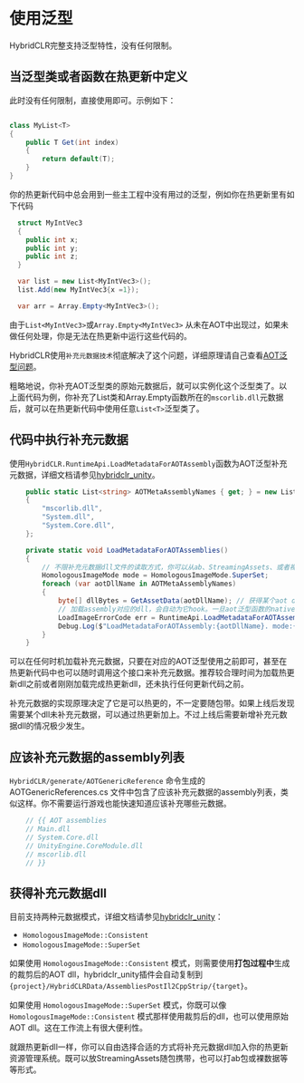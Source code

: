 # 使用泛型

HybridCLR完整支持泛型特性，没有任何限制。

## 当泛型类或者函数在热更新中定义

此时没有任何限制，直接使用即可。示例如下：

```csharp

class MyList<T>
{
    public T Get(int index)
    {
        return default(T);
    }
}

```

你的热更新代码中总会用到一些主工程中没有用过的泛型，例如你在热更新里有如下代码

```csharp
  struct MyIntVec3
  {
    public int x;
    public int y;
    public int z;
  }

  var list = new List<MyIntVec3>();
  list.Add(new MyIntVec3{x =1});

  var arr = Array.Empty<MyIntVec3>();
```

由于`List<MyIntVec3>`或`Array.Empty<MyIntVec3>` 从未在AOT中出现过，如果未做任何处理，你是无法在热更新中运行这些代码的。

HybridCLR使用`补充元数据技术`彻底解决了这个问题，详细原理请自己查看[AOT泛型问题](/hybridclr/aot_generic/)。

粗略地说，你补充AOT泛型类的原始元数据后，就可以实例化这个泛型类了。以上面代码为例，你补充了List类和Array.Empty函数所在的`mscorlib.dll`元数据后，就可以在热更新代码中使用任意`List<T>`泛型类了。


## 代码中执行补充元数据

使用`HybridCLR.RuntimeApi.LoadMetadataForAOTAssembly`函数为AOT泛型补充元数据，详细文档请参见[hybridclr_unity](/hybridclr/hybridclr_unity/)。

```csharp
    public static List<string> AOTMetaAssemblyNames { get; } = new List<string>()
    {
        "mscorlib.dll",
        "System.dll",
        "System.Core.dll",
    };

    private static void LoadMetadataForAOTAssemblies()
    {
        // 不限补充元数据dll文件的读取方式，你可以从ab、StreamingAssets、或者裸文件下载等办法获得
        HomologousImageMode mode = HomologousImageMode.SuperSet;
        foreach (var aotDllName in AOTMetaAssemblyNames)
        {
            byte[] dllBytes = GetAssetData(aotDllName); // 获得某个aot dll文件所有字节
            // 加载assembly对应的dll，会自动为它hook。一旦aot泛型函数的native函数不存在，用解释器版本代码
            LoadImageErrorCode err = RuntimeApi.LoadMetadataForAOTAssembly(dllBytes, mode);
            Debug.Log($"LoadMetadataForAOTAssembly:{aotDllName}. mode:{mode} ret:{err}");
        }
    }
```

可以在任何时机加载补充元数据，只要在对应的AOT泛型使用之前即可，甚至在热更新代码中也可以随时调用这个接口来补充元数据。推荐较合理时间为加载热更新dll之前或者刚刚加载完成热更新dll，还未执行任何更新代码之前。

补充元数据的实现原理决定了它是可以热更的，不一定要随包带。如果上线后发现需要某个dll未补充元数据，可以通过热更新加上。不过上线后需要新增补充元数据dll的情况极少发生。

## 应该补充元数据的assembly列表

`HybridCLR/generate/AOTGenericReference` 命令生成的 AOTGenericReferences.cs 文件中包含了应该补充元数据的assembly列表，类似这样。你不需要运行游戏也能快速知道应该补充哪些元数据。

```csharp
	// {{ AOT assemblies
	// Main.dll
	// System.Core.dll
	// UnityEngine.CoreModule.dll
	// mscorlib.dll
	// }}
```

## 获得补充元数据dll

目前支持两种元数据模式，详细文档请参见[hybridclr_unity](/hybridclr/hybridclr_unity/)：

- `HomologousImageMode::Consistent`
- `HomologousImageMode::SuperSet`

如果使用 `HomologousImageMode::Consistent` 模式，则需要使用**打包过程中**生成的裁剪后的AOT dll，hybridclr_unity插件会自动复制到`{project}/HybridCLRData/AssembliesPostIl2CppStrip/{target}`。

如果使用 `HomologousImageMode::SuperSet` 模式，你既可以像 `HomologousImageMode::Consistent` 模式那样使用裁剪后的dll，也可以使用原始AOT dll。这在工作流上有很大便利性。

就跟热更新dll一样，你可以自由选择合适的方式将补充元数据dll加入你的热更新资源管理系统。既可以放StreamingAssets随包携带，也可以打ab包或裸数据等等形式。
